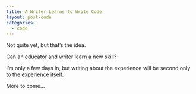 ```yaml
---
title: A Writer Learns to Write Code
layout: post-code
categories:
  - code
---
```

Not quite yet, but that&#8217;s the idea.

Can an educator and writer learn a new skill?

I&#8217;m only a few days in, but writing about the experience will be second only to the experience itself.

More to come&#8230;